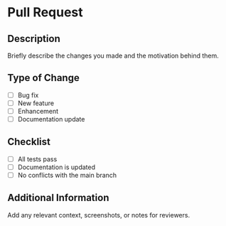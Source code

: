 
# Pull Request

## Description

Briefly describe the changes you made and the motivation behind them.

## Type of Change

- [ ] Bug fix
- [ ] New feature
- [ ] Enhancement
- [ ] Documentation update

## Checklist

- [ ] All tests pass
- [ ] Documentation is updated
- [ ] No conflicts with the main branch

## Additional Information

Add any relevant context, screenshots, or notes for reviewers.
